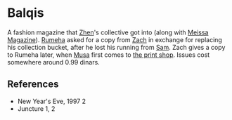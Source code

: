 # Balqis
A fashion magazine that [Zhen](Person/Zhen.md)'s collective got into (along with [Meissa Magazine](Meissa%20Magazine)). [Rumeha](Person/Rumeha.md) asked for a copy from [Zach](Person/Zach.md) in exchange for replacing his collection bucket, after he lost his running from [Sam](Person/Sam.md). Zach gives a copy to Rumeha later, when [Musa](Person/Musa.md) first comes to [the print shop](Location/Commercial/AA-Xerox.md). Issues cost somewhere around 0.99 dinars.

## References
- New Year's Eve, 1997 2
- Juncture 1, 2
